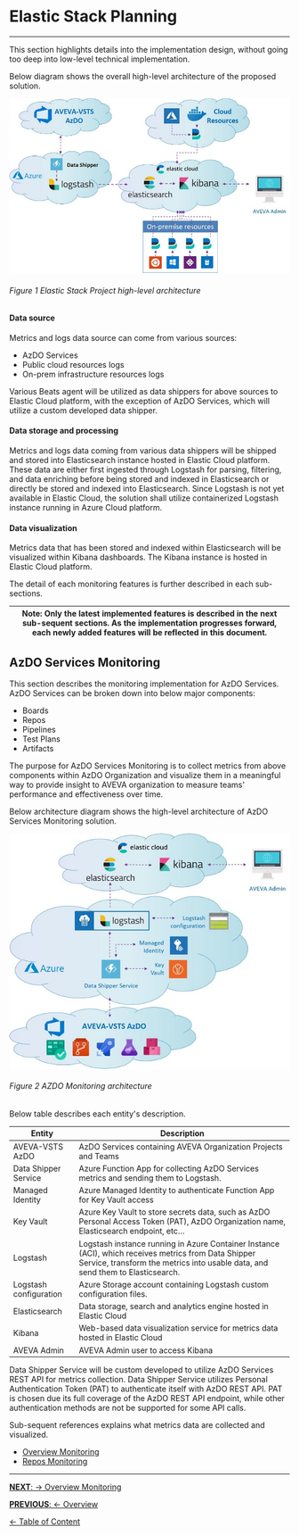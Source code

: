 # Elastic Stack Planning
---

This section highlights details into the implementation design, without going too deep into low-level technical implementation.

Below diagram shows the overall high-level architecture of the proposed solution.

![elasticstackhighlevelarchitecture](Images/elastic_highlevel_architecture.jpg)

###### Figure 1 Elastic Stack Project high-level architecture


#### Data source

Metrics and logs data source can come from various sources:

- AzDO Services
- Public cloud resources logs
- On-prem infrastructure resources logs

Various Beats agent will be utilized as data shippers for above sources to Elastic Cloud platform, with the exception of AzDO Services, which will utilize a custom developed data shipper.

#### Data storage and processing

Metrics and logs data coming from various data shippers will be shipped and stored into Elasticsearch instance hosted in Elastic Cloud platform. These data are either first ingested through Logstash for parsing, filtering, and data enriching before being stored and indexed in Elasticsearch or directly be stored and indexed into Elasticsearch. Since Logstash is not yet available in Elastic Cloud, the solution shall utilize containerized Logstash instance running in Azure Cloud platform.

#### Data visualization

Metrics data that has been stored and indexed within Elasticsearch will be visualized within Kibana dashboards. The Kibana instance is hosted in Elastic Cloud platform.

The detail of each monitoring features is further described in each sub-sections.

| **Note:** Only the latest implemented features is described in the next sub-sequent sections. As the implementation progresses forward, each newly added features will be reflected in this document. |
| --- |

## AzDO Services Monitoring

This section describes the monitoring implementation for AzDO Services. AzDO Services can be broken down into below major components:

- Boards
- Repos
- Pipelines
- Test Plans
- Artifacts

The purpose for AzDO Services Monitoring is to collect metrics from above components within AzDO Organization and visualize them in a meaningful way to provide insight to AVEVA organization to measure teams&#39; performance and effectiveness over time.

Below architecture diagram shows the high-level architecture of AzDO Services Monitoring solution.

![elastic_azdo_monitoring_architecture](Images/elastic_azdo_monitoring_architecture.jpg)

###### Figure 2 AZDO Monitoring architecture


Below table describes each entity&#39;s description.

| Entity | Description |
| --- | --- |
| AVEVA-VSTS AzDO | AzDO Services containing AVEVA Organization Projects and Teams |
| Data Shipper Service | Azure Function App for collecting AzDO Services metrics and sending them to Logstash. |
| Managed Identity | Azure Managed Identity to authenticate Function App for Key Vault access |
| Key Vault  | Azure Key Vault to store secrets data, such as AzDO Personal Access Token (PAT), AzDO Organization name, Elasticsearch endpoint, etc… |
| Logstash | Logstash instance running in Azure Container Instance (ACI), which receives metrics from Data Shipper Service, transform the metrics into usable data, and send them to Elasticsearch. |
| Logstash configuration | Azure Storage account containing Logstash custom configuration files. |
| Elasticsearch | Data storage, search and analytics engine hosted in Elastic Cloud |
| Kibana | Web-based data visualization service for metrics data hosted in Elastic Cloud |
| AVEVA Admin | AVEVA Admin user to access Kibana |

Data Shipper Service will be custom developed to utilize AzDO Services REST API for metrics collection. Data Shipper Service utilizes Personal Authentication Token (PAT) to authenticate itself with AzDO REST API. PAT is chosen due its full coverage of the AzDO REST API endpoint, while other authentication methods are not be supported for some API calls.

Sub-sequent references explains what metrics data are collected and visualized.
- [Overview Monitoring](OverviewMonitoring.md)
- [Repos Monitoring](ReposMonitoring.md)

---
[**NEXT**: &rarr;  Overview Monitoring](/Documents/DesignDocument/SubFiles/OverviewMonitoring.md)

[**PREVIOUS**: &larr; Overview](/Documents/DesignDocument/DesignDocument.md#overview)

[&larr; Table of Content](/Documents/DesignDocument/DesignDocument.md#table-of-contents)

